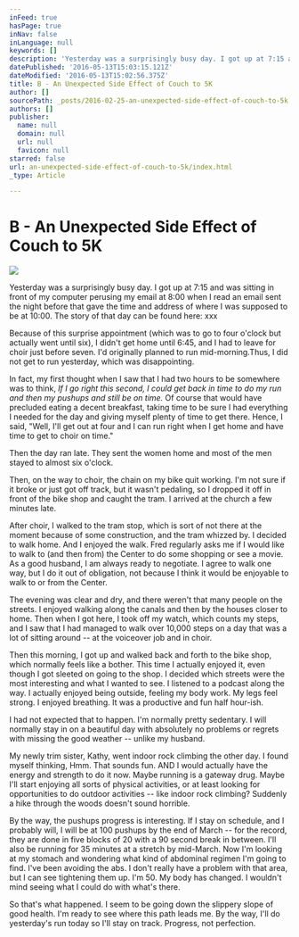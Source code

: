 ```yaml
---
inFeed: true
hasPage: true
inNav: false
inLanguage: null
keywords: []
description: 'Yesterday was a surprisingly busy day. I got up at 7:15 and was sitting in front of my computer perusing my email at 8:00 when I read an email sent the night before that gave the time and address of where I was supposed to be at 10:00. The story of that day can be found here: xxx'
datePublished: '2016-05-13T15:03:15.121Z'
dateModified: '2016-05-13T15:02:56.375Z'
title: B - An Unexpected Side Effect of Couch to 5K
author: []
sourcePath: _posts/2016-02-25-an-unexpected-side-effect-of-couch-to-5k.md
authors: []
publisher:
  name: null
  domain: null
  url: null
  favicon: null
starred: false
url: an-unexpected-side-effect-of-couch-to-5k/index.html
_type: Article

---
```

# B - An Unexpected Side Effect of Couch to 5K
![](https://the-grid-user-content.s3-us-west-2.amazonaws.com/e2357b97-85ff-44a1-93a4-1fa9e639ccd9.jpg)

Yesterday was a surprisingly busy day. I got up at 7:15 and was sitting in front of my computer perusing my email at 8:00 when I read an email sent the night before that gave the time and address of where I was supposed to be at 10:00\. The story of that day can be found here: xxx

Because of this surprise appointment (which was to go to four o'clock but actually went until six), I didn't get home until 6:45, and I had to leave for choir just before seven. I'd originally planned to run mid-morning.Thus, I did not get to run yesterday, which was disappointing. 

In fact, my first thought when I saw that I had two hours to be somewhere was to think, _If I go right this second, I could get back in time to do my run and then my pushups and still be on time._ Of course that would have precluded eating a decent breakfast, taking time to be sure I had everything I needed for the day and giving myself plenty of time to get there. Hence, I said, "Well, I'll get out at four and I can run right when I get home and have time to get to choir on time." 

Then the day ran late. They sent the women home and most of the men stayed to almost six o'clock.

Then, on the way to choir, the chain on my bike quit working. I'm not sure if it broke or just got off track, but it wasn't pedaling, so I dropped it off in front of the bike shop and caught the tram. I arrived at the church a few minutes late.

After choir, I walked to the tram stop, which is sort of not there at the moment because of some construction, and the tram whizzed by. I decided to walk home. And I enjoyed the walk. Fred regularly asks me if I would like to walk to (and then from) the Center to do some shopping or see a movie. As a good husband, I am always ready to negotiate. I agree to walk one way, but I do it out of obligation, not because I think it would be enjoyable to walk to or from the Center.

The evening was clear and dry, and there weren't that many people on the streets. I enjoyed walking along the canals and then by the houses closer to home. Then when I got here, I took off my watch, which counts my steps, and I saw that I had managed to walk over 10,000 steps on a day that was a lot of sitting around -- at the voiceover job and in choir. 

Then this morning, I got up and walked back and forth to the bike shop, which normally feels like a bother. This time I actually enjoyed it, even though I got sleeted on going to the shop. I decided which streets were the most interesting and what I wanted to see. I listened to a podcast along the way. I actually enjoyed being outside, feeling my body work. My legs feel strong. I enjoyed breathing. It was a productive and fun half hour-ish.

I had not expected that to happen. I'm normally pretty sedentary. I will normally stay in on a beautiful day with absolutely no problems or regrets with missing the good weather -- unlike my husband.

My newly trim sister, Kathy, went indoor rock climbing the other day. I found myself thinking, Hmm. That sounds fun. AND I would actually have the energy and strength to do it now. Maybe running is a gateway drug. Maybe I'll start enjoying all sorts of physical activities, or at least looking for opportunities to do outdoor activities -- like indoor rock climbing? Suddenly a hike through the woods doesn't sound horrible. 

By the way, the pushups progress is interesting. If I stay on schedule, and I probably will, I will be at 100 pushups by the end of March -- for the record, they are done in five blocks of 20 with a 90 second break in between. I'll also be running for 35 minutes at a stretch by mid-March. Now I'm looking at my stomach and wondering what kind of abdominal regimen I'm going to find. I've been avoiding the abs. I don't really have a problem with that area, but I can see tightening them up. I'm 50\. My body has changed. I wouldn't mind seeing what I could do with what's there.

So that's what happened. I seem to be going down the slippery slope of good health. I'm ready to see where this path leads me. By the way, I'll do yesterday's run today so I'll stay on track. Progress, not perfection.